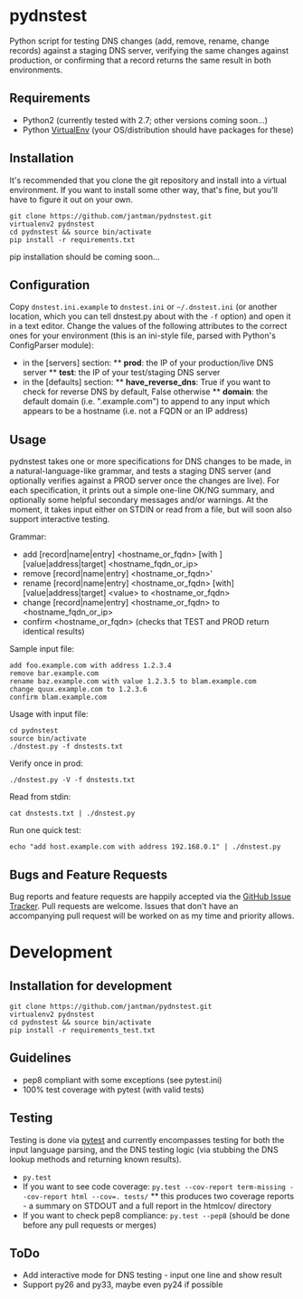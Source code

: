 pydnstest
=========

Python script for testing DNS changes (add, remove, rename, change records)
against a staging DNS server, verifying the same changes against production,
or confirming that a record returns the same result in both environments.

Requirements
------------
* Python2 (currently tested with 2.7; other versions coming soon...)
* Python [VirtualEnv](http://www.virtualenv.org/) (your OS/distribution should have packages for these)

Installation
------------
It's recommended that you clone the git repository and install into a virtual environment.
If you want to install some other way, that's fine, but you'll have to figure it out on your own.

```
git clone https://github.com/jantman/pydnstest.git
virtualenv2 pydnstest
cd pydnstest && source bin/activate
pip install -r requirements.txt
```

pip installation should be coming soon...

Configuration
-------------
Copy `dnstest.ini.example` to `dnstest.ini` or `~/.dnstest.ini` (or another
location, which you can tell dnstest.py about with the `-f` option) and open
it in a text editor. Change the values of the following attributes to the
correct ones for your environment (this is an ini-style file, parsed with
Python's ConfigParser module):
* in the [servers] section:
** __prod__: the IP of your production/live DNS server
** __test__: the IP of your test/staging DNS server
* in the [defaults] section:
** __have_reverse_dns__: True if you want to check for reverse DNS by default,
False otherwise
** __domain__: the default domain (i.e. ".example.com") to append to any input
which appears to be a hostname (i.e. not a FQDN or an IP address)

Usage
-----
pydnstest takes one or more specifications for DNS changes to be made, in a natural-language-like grammar, and tests a staging DNS server (and optionally verifies against a PROD server once the changes are live). For each specification, it prints out a simple one-line OK/NG summary, and optionally some helpful secondary messages and/or warnings. At the moment, it takes input either on STDIN or read from a file, but will soon also support interactive testing.

Grammar:
* add [record|name|entry] \<hostname_or_fqdn\> [with ][value|address|target] \<hostname_fqdn_or_ip\>
* remove [record|name|entry] \<hostname_or_fqdn\>'
* rename [record|name|entry] \<hostname_or_fqdn\> [with] [value|address|target] \<value\> to \<hostname_or_fqdn\>
* change [record|name|entry] \<hostname_or_fqdn\> to \<hostname_fqdn_or_ip\>
* confirm \<hostname_or_fqdn\> (checks that TEST and PROD return identical results)

Sample input file:
```
add foo.example.com with address 1.2.3.4
remove bar.example.com
rename baz.example.com with value 1.2.3.5 to blam.example.com
change quux.example.com to 1.2.3.6
confirm blam.example.com
```

Usage with input file:
```
cd pydnstest
source bin/activate
./dnstest.py -f dnstests.txt
```

Verify once in prod:
```
./dnstest.py -V -f dnstests.txt
```

Read from stdin:
```
cat dnstests.txt | ./dnstest.py
```

Run one quick test:
```
echo "add host.example.com with address 192.168.0.1" | ./dnstest.py
```

Bugs and Feature Requests
-------------------------

Bug reports and feature requests are happily accepted via the [GitHub Issue
Tracker](https://github.com/jantman/pydnstest/issues). Pull requests are
welcome. Issues that don't have an accompanying pull request will be worked on
as my time and priority allows.

Development
===========

Installation for development
----------------------------

```
git clone https://github.com/jantman/pydnstest.git
virtualenv2 pydnstest
cd pydnstest && source bin/activate
pip install -r requirements_test.txt
```

Guidelines
----------
* pep8 compliant with some exceptions (see pytest.ini)
* 100% test coverage with pytest (with valid tests)

Testing
-------
Testing is done via [pytest](http://pytest.org/latest/) and currently
encompasses testing for both the input language parsing, and the DNS testing
logic (via stubbing the DNS lookup methods and returning known results). 

* `py.test`
* If you want to see code coverage: `py.test --cov-report term-missing --cov-report html --cov=. tests/`
** this produces two coverage reports - a summary on STDOUT and a full report in the htmlcov/ directory
* If you want to check pep8 compliance: `py.test --pep8` (should be done before any pull requests or merges)

ToDo
----
* Add interactive mode for DNS testing - input one line and show result
* Support py26 and py33, maybe even py24 if possible
